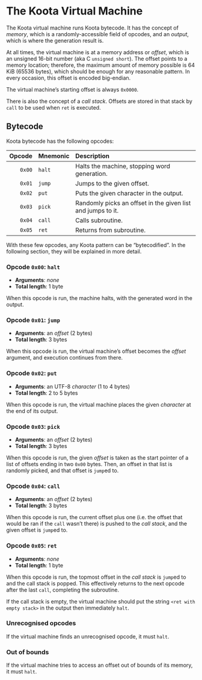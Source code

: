 # The Koota Virtual Machine

The Koota virtual machine runs Koota bytecode. It has the concept of _memory_,
which is a randomly-accessible field of opcodes, and an _output_, which is
where the generation result is.

At all times, the virtual machine is at a memory address or _offset_, which is
an unsigned 16-bit number (aka C `unsigned short`). The offset points to a
memory location; therefore, the maximum amount of memory possible is 64 KiB
(65536 bytes), which should be enough for any reasonable pattern. In every
occasion, this offset is encoded big-endian.

The virtual machine’s starting offset is always `0x0000`.

There is also the concept of a _call stack_. Offsets are stored in that stack
by `call` to be used when `ret` is executed.

## Bytecode

Koota bytecode has the following opcodes:

| Opcode | Mnemonic | Description                                                 |
| -----: | -------- | :---------------------------------------------------------- |
| `0x00` | `halt`   | Halts the machine, stopping word generation.                |
| `0x01` | `jump`   | Jumps to the given offset.                                  |
| `0x02` | `put`    | Puts the given character in the output.                     |
| `0x03` | `pick`   | Randomly picks an offset in the given list and jumps to it. |
| `0x04` | `call`   | Calls subroutine.                                           |
| `0x05` | `ret`    | Returns from subroutine.                                    |

With these few opcodes, any Koota pattern can be “bytecodified”. In the
following section, they will be explained in more detail.

### Opcode `0x00`: `halt`

- **Arguments**: _none_
- **Total length**: 1 byte

When this opcode is run, the machine halts, with the generated word in the
output.

### Opcode `0x01`: `jump`

- **Arguments**: an _offset_ (2 bytes)
- **Total length**: 3 bytes

When this opcode is run, the virtual machine’s offset becomes the _offset_ argument,
and execution continues from there.

### Opcode `0x02`: `put`

- **Arguments**: an UTF-8 _character_ (1 to 4 bytes)
- **Total length**: 2 to 5 bytes

When this opcode is run, the virtual machine places the given _character_ at the end
of its output.

### Opcode `0x03`: `pick`

- **Arguments**: an _offset_ (2 bytes)
- **Total length**: 3 bytes

When this opcode is run, the given _offset_ is taken as the start pointer of a
list of offsets ending in two `0x00` bytes. Then, an offset in that list is
randomly picked, and that offset is `jump`ed to.

### Opcode `0x04`: `call`

- **Arguments**: an _offset_ (2 bytes)
- **Total length**: 3 bytes

When this opcode is run, the current offset plus one (i.e. the offset that would
be ran if the `call` wasn’t there) is pushed to the _call stack_, and the given
offset is `jump`ed to.

### Opcode `0x05`: `ret`

- **Arguments**: _none_
- **Total length**: 1 byte

When this opcode is run, the topmost offset in the _call stack_ is `jump`ed to
and the call stack is popped. This effectively returns to the next opcode after
the last `call`, completing the subroutine.

If the call stack is empty, the virtual machine should put the string
`<ret with empty stack>` in the output then immediately `halt`.

### Unrecognised opcodes

If the virtual machine finds an unrecognised opcode, it must `halt`.

### Out of bounds

If the virtual machine tries to access an offset out of bounds of its memory,
it must `halt`.
